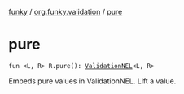 [funky](../index.md) / [org.funky.validation](index.md) / [pure](.)

# pure

`fun <L, R> R.pure(): `[`ValidationNEL`](-validation-n-e-l/index.md)`<L, R>`

Embeds pure values in ValidationNEL. Lift a value.

